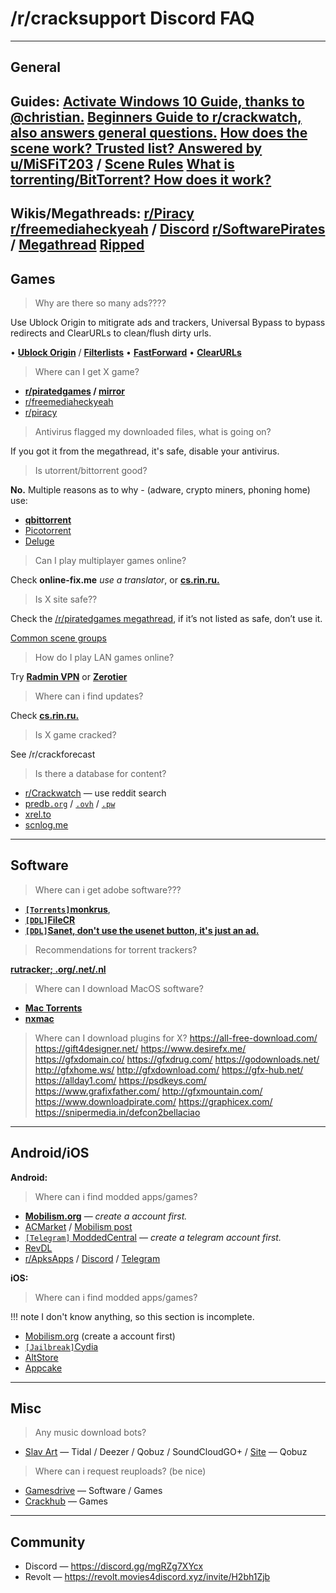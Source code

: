 # /r/cracksupport Discord FAQ

***

## General
**Guides:**
[Activate Windows 10 Guide, thanks to @christian.](https://rentry.co/ActivateWin10)
[Beginners Guide to r/crackwatch, also answers general questions.](https://reddit.com/r/CrackWatch/comments/kpqrsv/crack_watch_beginners_guide_to_crack_watch/)
[How does the scene work? Trusted list? Answered by u/MiSFiT203](https://www.reddit.com/r/CrackWatch/comments/92uz49/the_warez_scene_how_it_works/) / [Scene Rules](https://scenerules.org/)
[What is torrenting/BitTorrent? How does it work?](https://en.wikipedia.org/wiki/BitTorrent)
---
**Wikis/Megathreads:**
[r/Piracy](https://www.reddit.com/r/Piracy/wiki/megathread)
[r/freemediaheckyeah](https://reddit.com/r/FREEMEDIAHECKYEAH/wiki/) / [Discord](https://discord.fmhy.tk)
[r/SoftwarePirates](https://reddit.com/r/SoftwarePirates/) / [Megathread](https://rentry.org/SoftwarePirates-Megathread)
[Ripped](https://ripped.guide)
---
## Games
> Why are there so many ads????

Use Ublock Origin to mitigrate ads and trackers, Universal Bypass to bypass redirects and ClearURLs to clean/flush dirty urls.

• **[Ublock Origin](https://github.com/gorhill/uBlock#ublock-origin)** / **[Filterlists](https://rentry.co/FilterStalker)**
• **[FastForward](https://fastforward.team/)**
• **[ClearURLs](https://gitlab.com/KevinRoebert/ClearUrls)**

> Where can I get X game?

- **[r/piratedgames](https://rentry.org/pgames-mega-thread) / [mirror](https://github.com/taskylizard/piratedgames-megathread)**
- [r/freemediaheckyeah](https://www.reddit.com/r/FREEMEDIAHECKYEAH/wiki/index)
- [r/piracy](https://www.reddit.com/r/Piracy/wiki/index)

> Antivirus flagged my downloaded files, what is going on?

If you got it from the megathread, it's safe, disable your antivirus.

> Is utorrent/bittorrent good?

**No.**
Multiple reasons as to why - (adware, crypto miners, phoning home) use:
- **[qbittorrent](https://www.qbittorrent.org/)**
- [Picotorrent](https://picotorrent.org/download/)
- [Deluge](https://dev.deluge-torrent.org/wiki/Download)

> Can I play multiplayer games online?
 
Check **online-fix.me** *use a translator*, or  **[cs.rin.ru.](https://cs.rin.ru/forum/viewforum.php?f=10&sid=fb60ddd7d2382ff299d7eb3150066d2b)**

> Is X site safe??

Check the [/r/piratedgames megathread](https://rentry.org/pgames-mega-thread), if it’s not listed as safe, don’t use it.

[Common scene groups](https://en.wikipedia.org/wiki/List_of_warez_groups)

> How do I play LAN games online?

Try **[Radmin VPN](https://www.radmin-vpn.com/)** or **[Zerotier](https://www.zerotier.com/)**

> Where can i find updates? 

Check **[cs.rin.ru.](https://cs.rin.ru/forum/viewforum.php)**

> Is X game cracked?

See /r/crackforecast

> Is there a database for content?

- [r/Crackwatch](https://reddit.com/r/crackwatch) — use reddit search
- [predb`.org`](https://predb.org/) / [`.ovh`](https://predb.ovh/) / [`.pw`](https://predb.pw/)
- [xrel.to](https://xrel.to/)
- [scnlog.me](https://scnlog.me/)
---
## Software

> Where can i get adobe software???

- **[`[Torrents]`monkrus](http://monkrus.ws/)**,
- **[`[DDL]`FileCR](http://filecr.com/)**
- **[`[DDL]`Sanet, don't use the usenet button, it's just an ad.](https://sanet.st/)**

> Recommendations for torrent trackers?

**[rutracker; .org/.net/.nl](http://rutracker.org/)**

> Where can I download MacOS software?

- **[Mac Torrents](https://mac-torrents.io/mac-games/)**
- **[nxmac](https://nxmac.com/)**

> Where can I download plugins for X?
https://all-free-download.com/
https://gift4designer.net/
https://www.desirefx.me/
https://gfxdomain.co/
https://gfxdrug.com/
https://godownloads.net/
http://gfxhome.ws/
http://gfxdownload.com/
https://gfx-hub.net/
https://allday1.com/
https://psdkeys.com/
https://www.grafixfather.com/
http://gfxmountain.com/
https://www.downloadpirate.com/
https://graphicex.com/
https://snipermedia.in/defcon2bellaciao
---
## Android/iOS
**Android:**

> Where can i find modded apps/games? 

- **[Mobilism.org](https://forum.mobilism.org/)** —  *create a account first.*
- [ACMarket](https://www.acmarket.net/) / [Mobilism post](https://forum.mobilism.org/viewtopic.php?f=428&t=3831494&hilit=acmarket)
- [`[Telegram]` ModdedCentral](https://t.me/ModdedCentral) — *create a telegram account first.*
- [RevDL](https://www.revdl.com/)
- [r/ApksApps](https://www.reddit.com/r/ApksApps) / [Discord](https://discord.gg/Kr5EWKZU5Y) / [Telegram](https://t.me/joinchat/MwYScFfTq3XkY0wIEDLA3g)

**iOS:**

> Where can i find modded apps/games? 

!!! note
	I don't know anything, so this section is incomplete.

- [Mobilism.org](https://forum.mobilism.org/viewforum.php?f=312) (create a account first)
- [`[Jailbreak]`Cydia](https://cydia.saurik.com/)
- [AltStore](https://altstore.io/)
- [Appcake](https://iphonecake.com/)
---
## Misc

> Any music download bots?

- [Slav Art](https://discord.com/invite/gwxRf6ySGK) — Tidal / Deezer / Qobuz / SoundCloudGO+ / [Site](https://slavart.gamesdrive.net) — Qobuz

> Where can i request reuploads?
(be nice)

- [Gamesdrive](https://discord.gg/S9FSAdF4Th) — Software / Games 
- [Crackhub](https://discord.gg/uVCEzU4HGc) — Games
---
## Community
- Discord — https://discord.gg/mgRZg7XYcx
- Revolt — https://revolt.movies4discord.xyz/invite/H2bh1Zjb